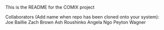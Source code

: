 This is the README for the COMIX project

Collaborators (Add name when repo has been cloned onto your system):
Joe Baillie
Zach Brown
Ash Roushinko
Angela Ngo
Peyton Wagner